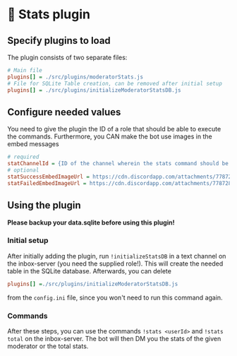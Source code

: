 # 🧩 Stats plugin


## Specify plugins to load
The plugin consists of two separate files:
```ini
# Main file
plugins[] = ./src/plugins/moderatorStats.js
# File for SQLite Table creation, can be removed after initial setup
plugins[] = ./src/plugins/initializeModeratorStatsDB.js
```

## Configure needed values
You need to give the plugin the ID of a role that should be able to execute the commands. Furthermore, you CAN make the bot use images in the embed messages
```ini
# required
statChannelId = {ID of the channel wherein the stats command should be able to be executed}
# optional
statSuccessEmbedImageUrl = https://cdn.discordapp.com/attachments/778728888602722346/779014008954552410/Starling_Scientist.png
statFailedEmbedImageUrl = https://cdn.discordapp.com/attachments/778728888602722346/779013987990765608/Oopsies.png
```

## Using the plugin
**Please backup your data.sqlite before using this plugin!**

### Initial setup
After initially adding the plugin, run `!initializeStatsDB` in a text channel on the inbox-server (you need the supplied role!). This will create the needed table in the SQLite database. Afterwards, you can delete 
```ini
plugins[] =./src/plugins/initializeModeratorStatsDB.js
```
from the `config.ini` file, since you won't need to run this command again.

### Commands
After these steps, you can use the commands `!stats <userId>` and `!stats total` on the inbox-server. The bot will then DM you the stats of the given moderator or the total stats.